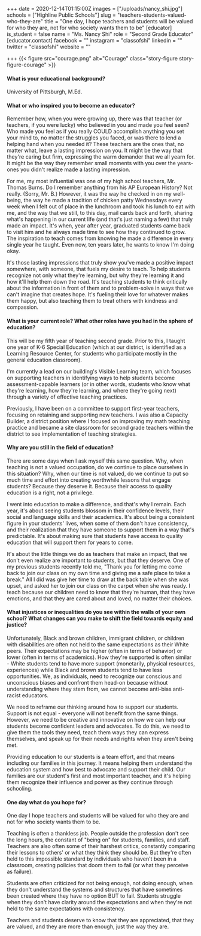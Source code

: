 +++
date = 2020-12-14T01:15:00Z
images = ["/uploads/nancy_shi.jpg"]
schools = ["Highline Public Schools"]
slug = "teachers-students-valued-who-they-are"
title = "One day, I hope teachers and students will be valued for who they are, not for who society wants them to be"
[educator]
is_student = false
name = "Ms. Nancy Shi"
role = "Second Grade Educator"
[educator.contact]
facebook = ""
instagram = "classofshi"
linkedin = ""
twitter = "classofshi"
website = ""

+++
{{< figure src="courage.png" alt="Courage" class="story-figure story-figure-courage" >}}

#### What is your educational background?

University of Pittsburgh, M.Ed.

#### What or who inspired you to become an educator?

Remember how, when you were growing up, there was that teacher (or teachers, if you were lucky) who believed in you and made you feel seen? Who made you feel as if you really COULD accomplish anything you set your mind to, no matter the struggles you faced, or was there to lend a helping hand when you needed it? These teachers are the ones that, no matter what,  leave a lasting impression on you. It might be the way that they're caring but firm, expressing the warm demander that we all yearn for. It might be the way they remember small moments with you over the years-ones you didn't realize made a lasting impression.

For me, my most influential was one of my high school teachers, Mr. Thomas Burns. Do I remember anything from his AP European History? Not really. (Sorry, Mr. B.) However, it was  the way he checked in on my well-being, the way he made a tradition of chicken patty Wednesdays every week when I felt out of place in the lunchroom and took his lunch to eat with me, and the way that we still, to this day, mail cards back and forth, sharing what's happening in our current life (and that's just naming a few) that truly made an impact. It's when, year after year, graduated students came back to visit him and he always made time to see how they continued to grow. The inspiration to teach comes from knowing he made a difference in every single year he taught. Even now, ten years later, he wants to know I'm doing okay.

It's those lasting impressions that truly show you've made a positive impact somewhere, with someone, that fuels my desire to teach. To help students recognize not only what they're learning, but why they're learning it and how it'll help them down the road. It's teaching students to think critically about the information in front of them and to problem-solve in ways that we can't imagine that creates hope. It's fueling their love for whatever makes them happy, but also teaching them to treat others with kindness and compassion.

#### What is your current role? What other roles have you had in the sphere of education?

This will be my fifth year of teaching second grade. Prior to this, I taught one year of K-6 Special Education (which at our district, is identified as a Learning Resource Center, for students who participate mostly in the general education classroom).

I'm currently a lead on our building's Visible Learning team, which focuses on supporting teachers in identifying ways to help students become assessment-capable learners (or in other words, students who know what they're learning, how they're learning, and where they're going next) through a variety of effective teaching practices.

Previously, I have been on a committee to support first-year teachers, focusing on retaining and supporting new teachers. I was also a Capacity Builder, a district position where I focused on improving my math teaching practice and became a site classroom for second grade teachers within the district to see implementation of teaching strategies.

#### Why are you still in the field of education?

There are some days when I ask myself this same question. Why, when teaching is not a valued occupation, do we continue to place ourselves in this situation? Why, when our time is not valued, do we continue to put so much time and effort into creating worthwhile lessons that engage students? Because they deserve it. Because their access to quality education is a right, not a privilege.

I went into education to make a difference, and that's why I remain. Each year, it's about seeing students blossom in their confidence levels, their social and language skills and their academics. It's about being a consistent figure in your students' lives, when some of them don't have consistency, and their realization that they have someone to support them in a way that's predictable. It's about making sure that students have access to quality education that will support them for years to come.

It's about the little things we do as teachers that make an impact, that we don't even realize are important to students, but that they deserve. One of my previous students recently told me, "Thank you for letting me come back to join our class on my own time and giving me a safe place to take a break." All I did was give her time to draw at the back table when she was upset, and asked her to join our class on the carpet when she was ready. I teach because our children need to know that they're human, that they have emotions, and that they are cared about and loved, no matter their choices.

#### What injustices or inequalities do you see within the walls of your own school? What changes can you make to shift the field towards equity and justice?

Unfortunately, Black and brown children, immigrant children, or children with disabilities are often not held to the same expectations as their White peers. Their expectations may be higher (often in terms of behavior) or lower (often in terms of academics). How they're supported is often similar - White students tend to have more support (monetarily, physical resources, experiences) while Black and brown students tend to have less opportunities. We, as individuals, need to recognize our conscious and unconscious biases and confront them head-on because without understanding where they stem from, we cannot become anti-bias anti-racist educators.

We need to reframe our thinking around how to support our students. Support is not equal - everyone will not benefit from the same things. However, we need to be creative and innovative on how we can help our students become confident leaders and advocates. To do this, we need to give them the tools they need, teach them ways they can express themselves, and speak up for their needs and rights when they aren't being met.

Providing education to our students is a team effort, and that means including our families in this journey. It means helping them understand the education system and how best to advocate and support their child. Our families are our student's first and most important teacher, and it's helping them recognize their influence and power as they continue through schooling.

#### One day what do you hope for?

One day I hope teachers and students will be valued for who they are and not for who society wants them to be.

Teaching is often a thankless job. People outside the profession don't see the long hours, the constant of "being on" for students, families, and staff. Teachers are also often some of their harshest critics, constantly comparing their lessons to others' or what they think they should be. But they're often held to this impossible standard by individuals who haven't been in a classroom, creating policies that doom them to fail (or what they perceive as failure).

Students are often criticized for not being enough, not doing enough, when they don't understand the systems and structures that have sometimes been created where they have no option BUT to fail. Students struggle when they don't have clarity around the expectations and when they're not held to the same expectations with consistency.

Teachers and students deserve to know that they are appreciated, that they are valued, and they are more than enough, just the way they are.